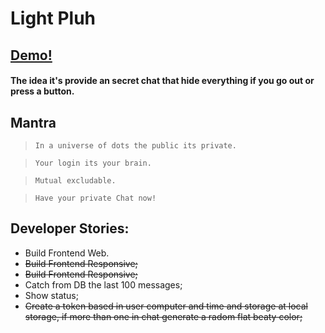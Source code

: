 # Light Pluh

## [Demo!](https://light-news.web.app/) 
#### The idea it's provide an secret chat that hide everything if you go out or press a button.


## Mantra
> `In a universe of dots the public its private.`

> `Your login its your brain.`

> `Mutual excludable.`

> `Have your private Chat now!`

 
## Developer Stories:
-  Build Frontend Web.
-  <del>Build Frontend Responsive;<del>
-  <del>Build Frontend Responsive;<del>
-  Catch from DB the last 100 messages;
-  Show status;
-  <del>Create a token based in user computer and time and storage at local storage, if more than one in chat generate a radom flat beaty color;<del>

